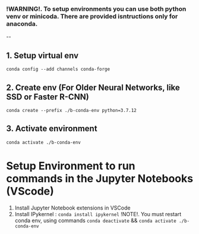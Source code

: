 ### !WARNING!. To setup environments you can use both python venv or minicoda. There are provided isntructions only for anaconda.
--

## 1. Setup virtual env
`conda config --add channels conda-forge`

## 2. Create env  (For Older Neural Networks, like SSD or Faster R-CNN)
`conda create --prefix ./b-conda-env python=3.7.12`

## 3. Activate environment 
`conda activate ./b-conda-env`

# Setup Environment to run commands in the Jupyter Notebooks (VScode)
1. Install Jupyter Notebook extensions in VSCode
2. Install IPykernel : `conda install ipykernel` !NOTE!. You must restart conda env, using commands `conda deactivate` && `conda activate ./b-conda-env`
